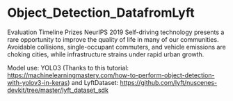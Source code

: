 # Object_Detection_DatafromLyft
 Evaluation Timeline Prizes NeurIPS 2019   Self-driving technology presents a rare opportunity to improve the quality of life in many of our communities. Avoidable collisions, single-occupant commuters, and vehicle emissions are choking cities, while infrastructure strains under rapid urban growth. 
 
 Model use: YOLO3 (Thanks to this tutorial: https://machinelearningmastery.com/how-to-perform-object-detection-with-yolov3-in-keras)
 and LyftDataset: https://github.com/lyft/nuscenes-devkit/tree/master/lyft_dataset_sdk

